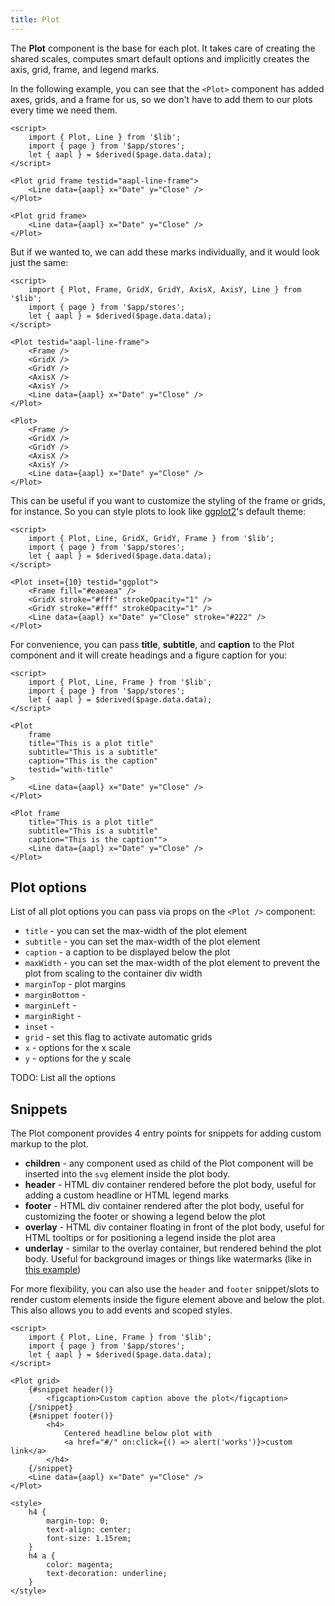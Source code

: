 ```yaml
---
title: Plot
---
```


The <b>Plot</b> component is the base for each plot. It takes care of creating the shared scales, computes smart default options and implicitly creates the axis, grid, frame, and legend marks.

In the following example, you can see that the `<Plot>` component has added axes, grids, and a frame for us, so we don't have to add them to our plots every time we need them.

```svelte live
<script>
    import { Plot, Line } from '$lib';
    import { page } from '$app/stores';
    let { aapl } = $derived($page.data.data);
</script>

<Plot grid frame testid="aapl-line-frame">
    <Line data={aapl} x="Date" y="Close" />
</Plot>
```

```svelte
<Plot grid frame>
    <Line data={aapl} x="Date" y="Close" />
</Plot>
```

But if we wanted to, we can add these marks individually, and it would look just the same:

```svelte live
<script>
    import { Plot, Frame, GridX, GridY, AxisX, AxisY, Line } from '$lib';
    import { page } from '$app/stores';
    let { aapl } = $derived($page.data.data);
</script>

<Plot testid="aapl-line-frame">
    <Frame />
    <GridX />
    <GridY />
    <AxisX />
    <AxisY />
    <Line data={aapl} x="Date" y="Close" />
</Plot>
```

```svelte
<Plot>
    <Frame />
    <GridX />
    <GridY />
    <AxisX />
    <AxisY />
    <Line data={aapl} x="Date" y="Close" />
</Plot>
```

This can be useful if you want to customize the styling of the frame or grids, for instance. So you can style plots to look like [ggplot2](https://ggplot2.tidyverse.org/)'s default theme:

```svelte live
<script>
    import { Plot, Line, GridX, GridY, Frame } from '$lib';
    import { page } from '$app/stores';
    let { aapl } = $derived($page.data.data);
</script>

<Plot inset={10} testid="ggplot">
    <Frame fill="#eaeaea" />
    <GridX stroke="#fff" strokeOpacity="1" />
    <GridY stroke="#fff" strokeOpacity="1" />
    <Line data={aapl} x="Date" y="Close" stroke="#222" />
</Plot>
```

For convenience, you can pass **title**, **subtitle**, and **caption** to the Plot component and it will create headings and a figure caption for you:

```svelte live
<script>
    import { Plot, Line, Frame } from '$lib';
    import { page } from '$app/stores';
    let { aapl } = $derived($page.data.data);
</script>

<Plot
    frame
    title="This is a plot title"
    subtitle="This is a subtitle"
    caption="This is the caption"
    testid="with-title"
>
    <Line data={aapl} x="Date" y="Close" />
</Plot>
```

```svelte
<Plot frame
    title="This is a plot title"
    subtitle="This is a subtitle"
    caption="This is the caption"">
    <Line data={aapl} x="Date" y="Close" />
</Plot>
```

## Plot options

List of all plot options you can pass via props on the `<Plot />` component:

-   `title` - you can set the max-width of the plot element
-   `subtitle` - you can set the max-width of the plot element
-   `caption` - a caption to be displayed below the plot
-   `maxWidth` - you can set the max-width of the plot element to prevent the plot from scaling to the container div width
-   `marginTop` - plot margins
-   `marginBottom` -
-   `marginLeft` -
-   `marginRight` -
-   `inset` -
-   `grid` - set this flag to activate automatic grids
-   `x` - options for the x scale
-   `y` - options for the y scale

TODO: List all the options

## Snippets

The Plot component provides 4 entry points for snippets for adding custom markup to the plot.

-   **children** - any component used as child of the Plot component will be inserted into the `svg` element inside the plot body.
-   **header** - HTML div container rendered before the plot body, useful for adding a custom headline or HTML legend marks
-   **footer** - HTML div container rendered after the plot body, useful for customizing the footer or showing a legend below the plot
-   **overlay** - HTML div container floating in front of the plot body, useful for HTML tooltips or for positioning a legend inside the plot area
-   **underlay** - similar to the overlay container, but rendered behind the plot body. Useful for background images or things like watermarks (like in [this example](/guide/differences-to-plot#Custom-HTML))

For more flexibility, you can also use the <code>header</code> and <code>footer</code> snippet/slots
to render custom elements inside the figure element above and below the plot. This also allows you
to add events and scoped styles.

```svelte live
<script>
    import { Plot, Line, Frame } from '$lib';
    import { page } from '$app/stores';
    let { aapl } = $derived($page.data.data);
</script>

<Plot grid>
    {#snippet header()}
        <figcaption>Custom caption above the plot</figcaption>
    {/snippet}
    {#snippet footer()}
        <h4>
            Centered headline below plot with
            <a href="#/" on:click={() => alert('works')}>custom link</a>
        </h4>
    {/snippet}
    <Line data={aapl} x="Date" y="Close" />
</Plot>

<style>
    h4 {
        margin-top: 0;
        text-align: center;
        font-size: 1.15rem;
    }
    h4 a {
        color: magenta;
        text-decoration: underline;
    }
</style>
```
